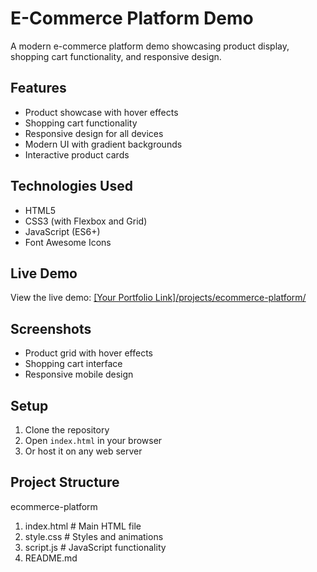 # E-Commerce Platform Demo

A modern e-commerce platform demo showcasing product display, shopping cart functionality, and responsive design.

## Features
- Product showcase with hover effects
- Shopping cart functionality
- Responsive design for all devices
- Modern UI with gradient backgrounds
- Interactive product cards

## Technologies Used
- HTML5
- CSS3 (with Flexbox and Grid)
- JavaScript (ES6+)
- Font Awesome Icons

## Live Demo
View the live demo: [[Your Portfolio Link]/projects/ecommerce-platform/](http://127.0.0.1:5500/projects/ecommerce-platform/index.html)

## Screenshots
- Product grid with hover effects
- Shopping cart interface
- Responsive mobile design

## Setup
1. Clone the repository
2. Open `index.html` in your browser
3. Or host it on any web server

## Project Structure
ecommerce-platform
1. index.html # Main HTML file
2. style.css # Styles and animations
3. script.js # JavaScript functionality
4. README.md

